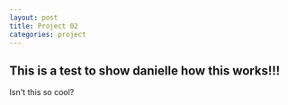 ```yaml
---
layout: post
title: Project 02
categories: project
---
```

## This is a test to show danielle how this works!!!
Isn't this so cool?